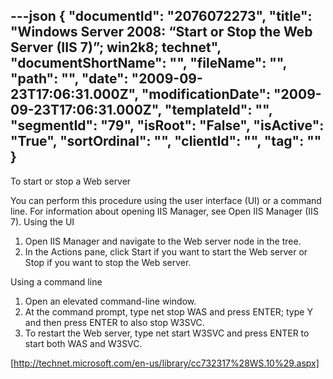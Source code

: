 ---json
{
  "documentId": "2076072273",
  "title": "Windows Server 2008: “Start or Stop the Web Server (IIS 7)”; win2k8; technet",
  "documentShortName": "",
  "fileName": "",
  "path": "",
  "date": "2009-09-23T17:06:31.000Z",
  "modificationDate": "2009-09-23T17:06:31.000Z",
  "templateId": "",
  "segmentId": "79",
  "isRoot": "False",
  "isActive": "True",
  "sortOrdinal": "",
  "clientId": "",
  "tag": ""
}
---

To start or stop a Web server

You can perform this procedure using the user interface (UI) or a command line. For information about opening IIS Manager, see Open IIS Manager (IIS 7).
Using the UI

1. Open IIS Manager and navigate to the Web server node in the tree.
2. In the Actions pane, click Start if you want to start the Web server or Stop if you want to stop the Web server.

Using a command line

1. Open an elevated command-line window.
2. At the command prompt, type net stop WAS and press ENTER; type Y and then press ENTER to also stop W3SVC.
3. To restart the Web server, type net start W3SVC and press ENTER to start both WAS and W3SVC.

[http://technet.microsoft.com/en-us/library/cc732317%28WS.10%29.aspx]
